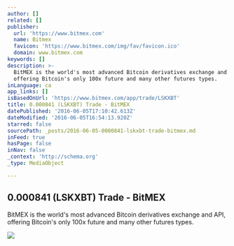 ```yaml
---
author: []
related: []
publisher:
  url: 'https://www.bitmex.com'
  name: Bitmex
  favicon: 'https://www.bitmex.com/img/fav/favicon.ico'
  domain: www.bitmex.com
keywords: []
description: >-
  BitMEX is the world's most advanced Bitcoin derivatives exchange and API,
  offering Bitcoin's only 100x future and many other futures types.
inLanguage: ca
app_links: []
isBasedOnUrl: 'https://www.bitmex.com/app/trade/LSKXBT'
title: 0.000841 (LSKXBT) Trade - BitMEX
datePublished: '2016-06-05T17:10:42.613Z'
dateModified: '2016-06-05T16:54:13.920Z'
starred: false
sourcePath: _posts/2016-06-05-0000841-lskxbt-trade-bitmex.md
inFeed: true
hasPage: false
inNav: false
_context: 'http://schema.org'
_type: MediaObject

---
```

<article style=""><h1>0.000841 (LSKXBT) Trade - BitMEX</h1><p>BitMEX is the world's most advanced Bitcoin derivatives exchange and API, offering Bitcoin's only 100x future and many other futures types.</p><img src="https://www.bitmex.com/img/fav/favicon-master.png" /></article>